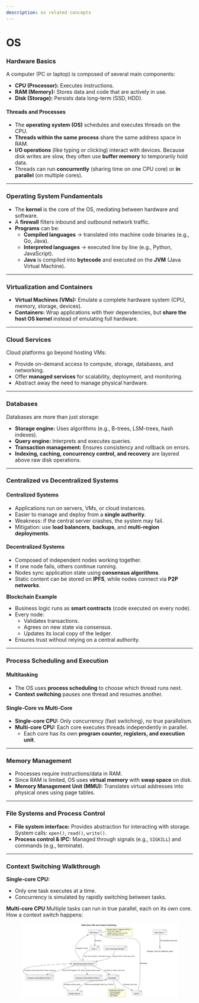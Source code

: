 ```yaml
---
description: os related concepts
---
```


# OS

### Hardware Basics

A computer (PC or laptop) is composed of several main components:

* **CPU (Processor):** Executes instructions.
* **RAM (Memory):** Stores data and code that are actively in use.
* **Disk (Storage):** Persists data long-term (SSD, HDD).

#### Threads and Processes

* The **operating system (OS)** schedules and executes threads on the CPU.
* **Threads within the same process** share the same address space in RAM.
* **I/O operations** (like typing or clicking) interact with devices. Because disk writes are slow, they often use **buffer memory** to temporarily hold data.
* Threads can run **concurrently** (sharing time on one CPU core) or **in parallel** (on multiple cores).

***

### Operating System Fundamentals

* The **kernel** is the core of the OS, mediating between hardware and software.
* A **firewall** filters inbound and outbound network traffic.
* **Programs** can be:
  * **Compiled languages** → translated into machine code binaries (e.g., Go, Java).
  * **Interpreted languages** → executed line by line (e.g., Python, JavaScript).
  * **Java** is compiled into **bytecode** and executed on the **JVM** (Java Virtual Machine).

***

### Virtualization and Containers

* **Virtual Machines (VMs):** Emulate a complete hardware system (CPU, memory, storage, devices).
* **Containers:** Wrap applications with their dependencies, but **share the host OS kernel** instead of emulating full hardware.

***

### Cloud Services

Cloud platforms go beyond hosting VMs:

* Provide on-demand access to compute, storage, databases, and networking.
* Offer **managed services** for scalability, deployment, and monitoring.
* Abstract away the need to manage physical hardware.

***

### Databases

Databases are more than just storage:

* **Storage engine:** Uses algorithms (e.g., B-trees, LSM-trees, hash indexes).
* **Query engine:** Interprets and executes queries.
* **Transaction management:** Ensures consistency and rollback on errors.
* **Indexing, caching, concurrency control, and recovery** are layered above raw disk operations.

***

### Centralized vs Decentralized Systems

#### Centralized Systems

* Applications run on servers, VMs, or cloud instances.
* Easier to manage and deploy from a **single authority**.
* Weakness: if the central server crashes, the system may fail.
* Mitigation: use **load balancers**, **backups**, and **multi-region deployments**.

#### Decentralized Systems

* Composed of independent nodes working together.
* If one node fails, others continue running.
* Nodes sync application state using **consensus algorithms**.
* Static content can be stored on **IPFS**, while nodes connect via **P2P networks**.

**Blockchain Example**

* Business logic runs as **smart contracts** (code executed on every node).
* Every node:
  * Validates transactions.
  * Agrees on new state via consensus.
  * Updates its local copy of the ledger.
* Ensures trust without relying on a central authority.

***

### Process Scheduling and Execution

#### Multitasking

* The OS uses **process scheduling** to choose which thread runs next.
* **Context switching** pauses one thread and resumes another.

#### Single-Core vs Multi-Core

* **Single-core CPU:** Only concurrency (fast switching), no true parallelism.
* **Multi-core CPU:** Each core executes threads independently in parallel.
  * Each core has its own **program counter, registers, and execution unit**.

***

### Memory Management

* Processes require instructions/data in RAM.
* Since RAM is limited, OS uses **virtual memory** with **swap space** on disk.
* **Memory Management Unit (MMU):** Translates virtual addresses into physical ones using page tables.

***

### File Systems and Process Control

* **File system interface:** Provides abstraction for interacting with storage. System calls: `open()`, `read()`, `write()`.
* **Process control & IPC:** Managed through signals (e.g., `SIGKILL`) and commands (e.g., terminate).

***

### Context Switching Walkthrough

**Single-core CPU:**

* Only one task executes at a time.
* Concurrency is simulated by rapidly switching between tasks.

**Multi-core CPU** Multiple tasks can run in true parallel, each on its own core. How a context switch happens:

<figure><img src="../.gitbook/assets/multicore.png" alt=""><figcaption></figcaption></figure>
